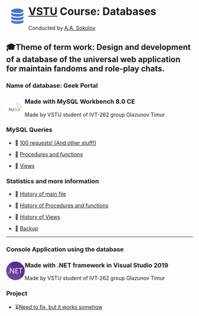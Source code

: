 # [VSTU](https://www.vstu.ru/) Course: Databases <img align="left" alt="MySQL" width="60px" src="https://raw.githubusercontent.com/github/explore/80688e429a7d4ef2fca1e82350fe8e3517d3494d/topics/sql/sql.png"/> 
Conducted by [A.A. Sokolov](https://github.com/SashkaCosmonaut)


## 🎓Theme of term work: Design and development of a database of the universal web application for maintain fandoms and role-play chats.
### Name of database: Geek Portal 
### Made with MySQL Workbench 8.0 CE <img align="left" alt="MySQL" width="50px" src="https://raw.githubusercontent.com/github/explore/80688e429a7d4ef2fca1e82350fe8e3517d3494d/topics/mysql/mysql.png"/> 
Made by VSTU student of IVT-262 group Glazunov Timur

### MySQL Queries
 * 📝 [100 requests! (And other stuff!)](https://github.com/Tamerlan91011/1620132876139--127.0.0.1-3306-geek_portal/blob/master/geek_portal.sql)

 * 🧰 [Procedures and functions](https://github.com/Tamerlan91011/MySQL-sripts/blob/master/geek_portal_procedures_and_functions.sql)

 * 📔 [Views](https://github.com/Tamerlan91011/MySQL-sripts/blob/master/geek_portal_views.sql)

### Statistics and more information
 * 🥇 [History of main file](https://github.com/Tamerlan91011/1620132876139--127.0.0.1-3306-geek_portal/commits/master/geek_portal.sql)

 * 🥈 [History of Procedures and functions](https://github.com/Tamerlan91011/MySQL-sripts/commits/master/geek_portal_procedures_and_functions.sql)

 * 🥉 [History of Views](https://github.com/Tamerlan91011/MySQL-sripts/commits/master/geek_portal_views.sql)

 * 💾 [Backup](https://github.com/Tamerlan91011/1620132876139--127.0.0.1-3306-geek_portal/blob/47e59f6b3801305a685b331976ea650c3f6873a4/geek_portal%20(3).sql)



***
### Console Application using the database
### Made with .NET framework in Visual Studio 2019 <img align="left" alt="MySQL" width="50px" src="https://raw.githubusercontent.com/github/explore/93d8a67084f94b2a444e510199a6e7622e5b09a3/topics/dotnet/dotnet.png"/> 

Made by VSTU student of IVT-262 group Glazunov Timur

### Project
* ⏳[Need to fix, but it works somehow](https://github.com/Tamerlan91011/Project_DBConnection)
